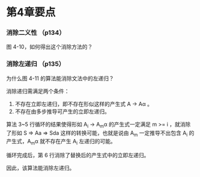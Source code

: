 # 第4章要点

### 消除二义性 （p134）

图 4-10，如何得出这个消除方法的？

### 消除左递归 （p135）

为什么图 4-11 的算法能消除文法中的左递归？

消除递归需满足两个条件：

1. 不存在立即左递归，即不存在形似这样的产生式 A -> Aα 。
2. 不存在由多步推导可产生的立即左递归。

算法 3~5 行循环的结果使得形如 A<sub>i</sub> -> A<sub>m</sub>α 的产生式一定满足 m >= i ，就消除了形如 S => Aa => Sda 这样的转换可能，也就是说由 A<sub>m</sub> 一定推导不出包含 A<sub>i</sub> 的产生式，A<sub>m</sub>α 就不存在产生 A<sub>i</sub> 左递归的可能。

循环完成后，第 6 行消除了替换后的产生式中的立即左递归。

因此，该算法能消除左递归。